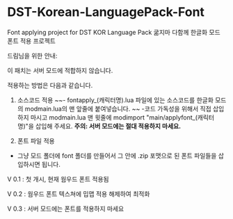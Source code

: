 # DST-Korean-LanguagePack-Font
Font applying project for DST KOR Language Pack
굶지마 다함께 한글화 모드 폰트 적용 프로젝트

드림님을 위한 안내:

이 패치는 서버 모드에 적합하지 않습니다.

적용하는 방법은 다음과 같습니다.
1. 소스코드 적용
 ~~- fontapply_(캐릭터명).lua 파일에 있는 소스코드를 한글화 모드의 modmain.lua의 맨 앞줄에 붙여넣습니다. ~~
-코드 가독성을 위해서 직접 삽입하지 마시고 modmain.lua 맨 윗줄에 modimport "main/applyfont_(캐릭터명)"을 삽입해 주세요.
**주의: 서버 모드에는 절대 적용하지 마세요.**
    
2. 폰트 파일 적용
- 그냥 모드 폴더에 font 폴더를 만들어서 그 안에 .zip 포맷으로 된 폰트 파일들을 삽입하시면 됩니다.

V 0.1
: 첫 개시, 현재 웜우드 폰트 적용됨

V 0.2
: 웜우드 폰트 텍스쳐에 밉맵 적용 해제하여 최적화

V 0.3
: 서버 모드에는 폰트를 적용하지 마세요
